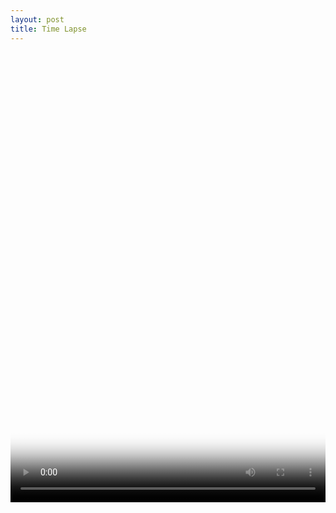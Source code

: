 ```yaml
---
layout: post
title: Time Lapse
---
```


<video poster="https://github.com/comacros/comacros.github.io/raw/master/images/2016-04-16-Time-Lapse-Snapshot.png" width="100%" height="720" controls preload>
</video>
